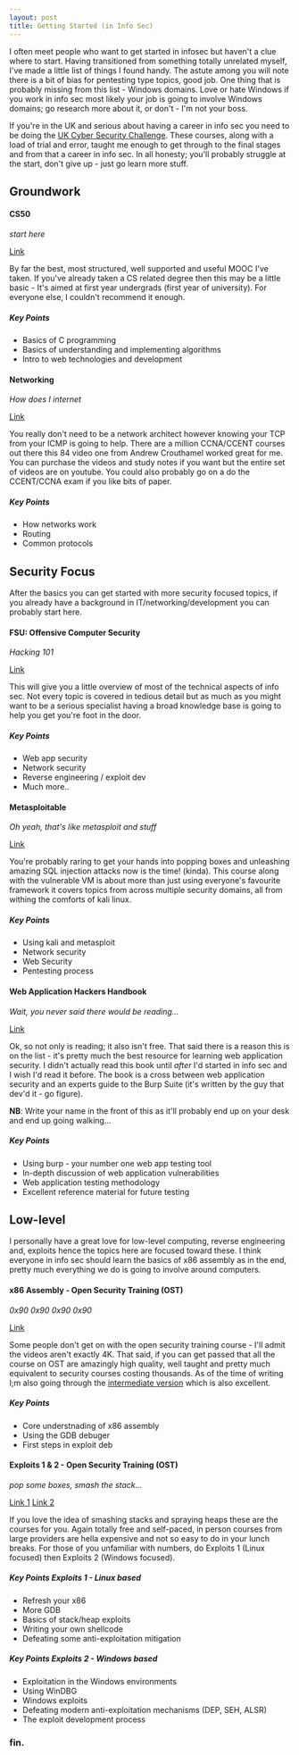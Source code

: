 ```yaml
---
layout: post
title: Getting Started (in Info Sec)
---
```


I often meet people who want to get started in infosec but haven't a clue where to start. Having transitioned from something totally unrelated myself, I've made a little list of things I found handy. The astute among you will note there is a bit of bias for pentesting type topics, good job. One thing that is probably missing from this list - Windows domains. Love or hate Windows if you work in info sec most likely your job is going to involve Windows domains; go research more about it, or don't - I'm not your boss.

If you're in the UK and serious about having a career in info sec you need to be doing the [UK Cyber Security Challenge](https://www.cybersecuritychallenge.org.uk/). These courses, along with a load of trial and error, taught me enough to get through to the final stages and from that a career in info sec. In all honesty; you'll probably struggle at the start, don't give up - just go learn more stuff.


Groundwork
------
#### CS50
_start here_

[Link](https://www.edx.org/course/introduction-computer-science-harvardx-cs50x)

By far the best, most structured, well supported and useful MOOC I've taken. If you've already taken a CS related degree then this may be a little basic - It's aimed at first year undergrads (first year of university). For everyone else, I couldn't recommend it enough.

##### Key Points
* Basics of C programming
* Basics of understanding and implementing algorithms 
* Intro to web technologies and development 



#### Networking
_How does I internet_

[Link](https://www.youtube.com/playlist?list=PLmdYg02XJt6QRQfYjyQcMPfS3mrSnFbRC)

You really don't need to be a network architect however knowing your TCP from your ICMP is going to help. There are a million CCNA/CCENT courses out there this 84 video one from Andrew Crouthamel worked great for me. You can purchase the videos and study notes if you want but the entire set of videos are on youtube. You could also probably go on a do the CCENT/CCNA exam if you like bits of paper.

##### Key Points
* How networks work
* Routing
* Common protocols



Security Focus
------
After the basics you can get started with more security focused topics, if you already have a background in IT/networking/development you can probably start here.



#### FSU: Offensive Computer Security
_Hacking 101_

[Link](http://www.cs.fsu.edu/~redwood/OffensiveComputerSecurity/)

This will give you a little overview of most of the technical aspects of info sec. Not every topic is covered in tedious detail but as much as you might want to be a serious specialist having a broad knowledge base is going to help you get you're foot in the door.

##### Key Points
* Web app security
* Network security
* Reverse engineering / exploit dev
* Much more..



#### Metasploitable
_Oh yeah, that's like metasploit and stuff_

[Link](https://www.offensive-security.com/metasploit-unleashed/)

You're probably raring to get your hands into popping boxes and unleashing amazing SQL injection attacks now is the time! (kinda). This course along with the vulnerable VM is about more than just using everyone's favourite framework it covers topics from across multiple security domains, all from withing the comforts of kali linux.

##### Key Points
* Using kali and metasploit
* Network security
* Web Security
* Pentesting process



#### Web Application Hackers Handbook
_Wait, you never said there would be reading..._

[Link](https://www.amazon.co.uk/dp/B005LVQA9S/ref=dp-kindle-redirect?_encoding=UTF8&btkr=1)

Ok, so not only is reading; it also isn't free. That said there is a reason this is on the list - it's pretty much the best resource for learning web application security. I didn't actually read this book until _after_ I'd started in info sec and I wish I'd read it before. The book is a cross between web application security and an experts guide to the Burp Suite (it's written by the guy that dev'd it - go figure). 

**NB**: Write your name in the front of this as it'll probably end up on your desk and end up going walking...

##### Key Points
* Using burp - your number one web app testing tool
* In-depth discussion of web application vulnerabilities
* Web application testing methodology
* Excellent reference material for future testing 



Low-level
------
I personally have a great love for low-level computing, reverse engineering and, exploits hence the topics here are focused toward these. I think everyone in info sec should learn the basics of x86 assembly as in the end, pretty much everything we do is going to involve around computers.



#### x86 Assembly - Open Security Training (OST)
_0x90 0x90 0x90 0x90_

[Link](http://opensecuritytraining.info/IntroX86.html)

Some people don't get on with the open security training course - I'll admit the videos aren't exactly 4K. That said, if you can get passed that all the course on OST are amazingly high quality, well taught and pretty much equivalent to security courses costing thousands. As of the time of writing I;m also going through the [intermediate version](http://opensecuritytraining.info/IntermediateX86.html) which is also excellent. 

##### Key Points
* Core understnading of x86 assembly
* Using the GDB debuger
* First steps in exploit deb 



#### Exploits 1 & 2 - Open Security Training (OST)
_pop some boxes, smash the stack..._

[Link 1](http://opensecuritytraining.info/Exploits1.html)
[Link 2](http://opensecuritytraining.info/Exploits2.html)

If you love the idea of smashing stacks and spraying heaps these are the courses for you. Again totally free and self-paced, in person courses from large providers are hella expensive and not so easy to do in your lunch breaks. For those of you unfamiliar with numbers, do Exploits 1 (Linux focused) then Exploits 2 (Windows focused). 

##### Key Points Exploits 1 - Linux based
* Refresh your x86
* More GDB
* Basics of stack/heap exploits
* Writing your own shellcode
* Defeating some anti-exploitation mitigation

##### Key Points Exploits 2 - Windows based
* Exploitation in the Windows environments
* Using WinDBG
* Windows exploits
* Defeating modern anti-exploitation mechanisms (DEP, SEH, ALSR)
* The exploit development process

### fin.
